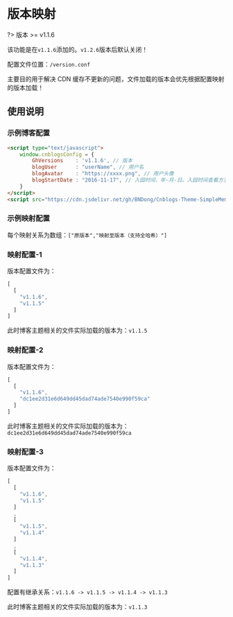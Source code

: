 # 版本映射

?> 版本 >= v1.1.6

该功能是在```v1.1.6```添加的。```v1.2.6```版本后默认关闭！

配置文件位置：```/version.conf```

主要目的用于解决 CDN 缓存不更新的问题，文件加载的版本会优先根据配置映射的版本加载！

## 使用说明


### 示例博客配置

```html
<script type="text/javascript">
    window.cnblogsConfig = {
        GhVersions    : 'v1.1.6', // 版本
        blogUser      : "userName", // 用户名
        blogAvatar    : "https://xxxx.png", // 用户头像
        blogStartDate : "2016-11-17", // 入园时间，年-月-日。入园时间查看方法：鼠标停留园龄时间上，会显示入园时间
    }
</script>
<script src="https://cdn.jsdelivr.net/gh/BNDong/Cnblogs-Theme-SimpleMemory@v1.1.6/src/script/simpleMemory.min.js"></script>
```

### 示例映射配置

每个映射关系为数组：```["原版本","映射至版本（支持全哈希）"]```

### 映射配置-1

版本配置文件为：

```javascript
[
  [
    "v1.1.6",
    "v1.1.5"
  ]
]
```

此时博客主题相关的文件实际加载的版本为：```v1.1.5```

### 映射配置-2

版本配置文件为：

```javascript
[
  [
    "v1.1.6",
    "dc1ee2d31e6d649dd45dad74ade7540e990f59ca"
  ]
]
```

此时博客主题相关的文件实际加载的版本为：```dc1ee2d31e6d649dd45dad74ade7540e990f59ca```

### 映射配置-3

版本配置文件为：

```javascript
[
  [
    "v1.1.6",
    "v1.1.5"
  ]
  ,
  [
    "v1.1.5",
    "v1.1.4"
  ]
  ,
  [
    "v1.1.4",
    "v1.1.3"
  ]
]
```

配置有继承关系：```v1.1.6 -> v1.1.5 -> v1.1.4 -> v1.1.3```

此时博客主题相关的文件实际加载的版本为：```v1.1.3```
